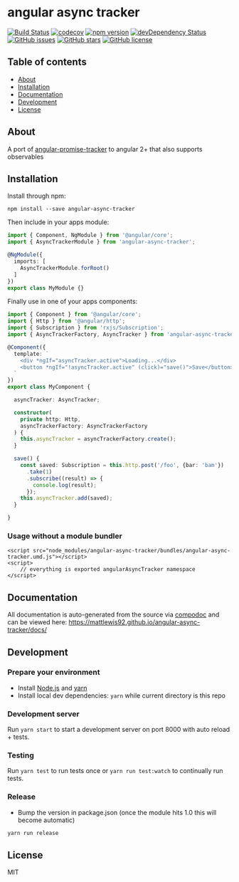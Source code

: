 # angular async tracker
[![Build Status](https://travis-ci.org/mattlewis92/angular-async-tracker.svg?branch=master)](https://travis-ci.org/mattlewis92/angular-async-tracker)
[![codecov](https://codecov.io/gh/mattlewis92/angular-async-tracker/branch/master/graph/badge.svg)](https://codecov.io/gh/mattlewis92/angular-async-tracker)
[![npm version](https://badge.fury.io/js/angular-async-tracker.svg)](http://badge.fury.io/js/angular-async-tracker)
[![devDependency Status](https://david-dm.org/mattlewis92/angular-async-tracker/dev-status.svg)](https://david-dm.org/mattlewis92/angular-async-tracker?type=dev)
[![GitHub issues](https://img.shields.io/github/issues/mattlewis92/angular-async-tracker.svg)](https://github.com/mattlewis92/angular-async-tracker/issues)
[![GitHub stars](https://img.shields.io/github/stars/mattlewis92/angular-async-tracker.svg)](https://github.com/mattlewis92/angular-async-tracker/stargazers)
[![GitHub license](https://img.shields.io/badge/license-MIT-blue.svg)](https://raw.githubusercontent.com/mattlewis92/angular-async-tracker/master/LICENSE)

## Table of contents

- [About](#about)
- [Installation](#installation)
- [Documentation](#documentation)
- [Development](#development)
- [License](#license)

## About

A port of [angular-promise-tracker](https://github.com/ajoslin/angular-promise-tracker) to angular 2+ that also supports observables

## Installation

Install through npm:
```
npm install --save angular-async-tracker
```

Then include in your apps module:

```typescript
import { Component, NgModule } from '@angular/core';
import { AsyncTrackerModule } from 'angular-async-tracker';

@NgModule({
  imports: [
    AsyncTrackerModule.forRoot()
  ]
})
export class MyModule {}
```

Finally use in one of your apps components:
```typescript
import { Component } from '@angular/core';
import { Http } from '@angular/http';
import { Subscription } from 'rxjs/Subscription';
import { AsyncTrackerFactory, AsyncTracker } from 'angular-async-tracker';

@Component({
  template: `
    <div *ngIf="asyncTracker.active">Loading...</div>
    <button *ngIf="!asyncTracker.active" (click)="save()">Save</button>
  `
})
export class MyComponent {

  asyncTracker: AsyncTracker;

  constructor(
    private http: Http,
    asyncTrackerFactory: AsyncTrackerFactory
  ) {
    this.asyncTracker = asyncTrackerFactory.create();
  }

  save() {
    const saved: Subscription = this.http.post('/foo', {bar: 'bam'})
      .take(1)
      .subscribe((result) => {
        console.log(result);
      });
    this.asyncTracker.add(saved);
  }

}
```

### Usage without a module bundler
```
<script src="node_modules/angular-async-tracker/bundles/angular-async-tracker.umd.js"></script>
<script>
    // everything is exported angularAsyncTracker namespace
</script>
```

## Documentation
All documentation is auto-generated from the source via [compodoc](https://compodoc.github.io/compodoc/) and can be viewed here:
https://mattlewis92.github.io/angular-async-tracker/docs/

## Development

### Prepare your environment
* Install [Node.js](http://nodejs.org/) and [yarn](https://yarnpkg.com/en/docs/install)
* Install local dev dependencies: `yarn` while current directory is this repo

### Development server
Run `yarn start` to start a development server on port 8000 with auto reload + tests.

### Testing
Run `yarn test` to run tests once or `yarn run test:watch` to continually run tests.

### Release
* Bump the version in package.json (once the module hits 1.0 this will become automatic)
```bash
yarn run release
```

## License

MIT

